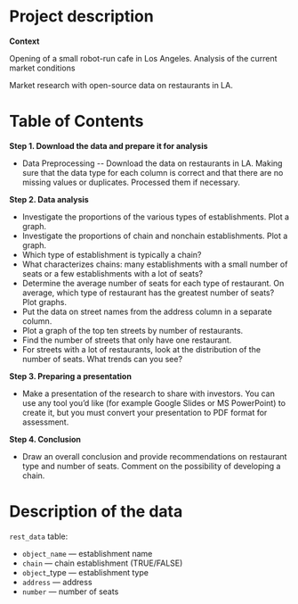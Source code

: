 # Project description

**Context**

Opening of a small robot-run cafe in Los Angeles. Analysis of the current market conditions

Market research with open-source data on restaurants in LA.


# Table of Contents

**Step 1. Download the data and prepare it for analysis**
   * Data Preprocessing -- Download the data on restaurants in LA. Making sure that the data type for each column is correct and that there are no missing values or duplicates. Processed them if necessary.

**Step 2. Data analysis**

- Investigate the proportions of the various types of establishments. Plot a graph.
- Investigate the proportions of chain and nonchain establishments. Plot a graph.
- Which type of establishment is typically a chain?
- What characterizes chains: many establishments with a small number of seats or a few establishments with a lot of seats?
- Determine the average number of seats for each type of restaurant. On average, which type of restaurant has the greatest number of seats? Plot graphs.
- Put the data on street names from the address column in a separate column.
- Plot a graph of the top ten streets by number of restaurants.
- Find the number of streets that only have one restaurant.
- For streets with a lot of restaurants, look at the distribution of the number of seats. What trends can you see?


**Step 3. Preparing a presentation** 

- Make a presentation of the research to share with investors. You can use any tool you’d like (for example Google Slides or MS PowerPoint) to create it, but you must convert your presentation to PDF format for assessment.

**Step 4. Conclusion** 

- Draw an overall conclusion and provide recommendations on restaurant type and number of seats. Comment on the possibility of developing a chain.

# Description of the data

`rest_data` table:
- `object_name` — establishment name
- `chain` — chain establishment (TRUE/FALSE)
- `object`_type — establishment type
- `address` — address
- `number` — number of seats
